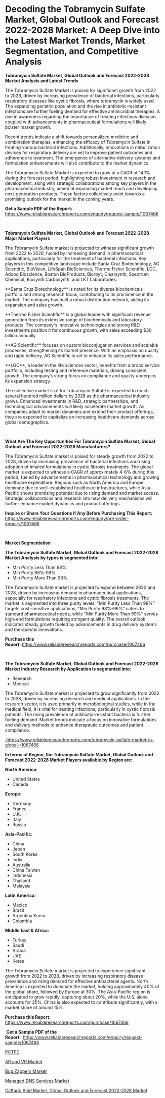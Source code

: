<p><h1>Decoding the Tobramycin Sulfate Market, Global Outlook and Forecast 2022-2028 Market: A Deep Dive into the Latest Market Trends, Market Segmentation, and Competitive Analysis</h1></p><p><strong>Tobramycin Sulfate Market, Global Outlook and Forecast 2022-2028 Market Analysis and Latest Trends</strong></p>
<p><p>The Tobramycin Sulfate Market is poised for significant growth from 2022 to 2028, driven by increasing prevalence of bacterial infections, particularly respiratory diseases like cystic fibrosis, where tobramycin is widely used. The expanding geriatric population and the rise in antibiotic-resistant infections are further fueling demand for effective antimicrobial therapies. A rise in awareness regarding the importance of treating infectious diseases coupled with advancements in pharmaceutical formulations will likely bolster market growth.</p><p>Recent trends indicate a shift towards personalized medicine and combination therapies, enhancing the efficacy of Tobramycin Sulfate in treating various bacterial infections. Additionally, innovations in nebulization devices for respiratory delivery are set to improve patient outcomes and adherence to treatment. The emergence of alternative delivery systems and formulation enhancements will also contribute to the market dynamics. </p><p>The Tobramycin Sulfate Market is expected to grow at a CAGR of 14.1% during the forecast period, highlighting robust investment in research and development, along with strategic collaborations among key players in the pharmaceutical industry, aimed at expanding market reach and developing next-generation products. These factors collectively point towards a promising outlook for the market in the coming years.</p></p>
<p><strong>Get a Sample PDF of the Report:&nbsp;</strong> <a href="https://www.reliableresearchreports.com/enquiry/request-sample/1067466">https://www.reliableresearchreports.com/enquiry/request-sample/1067466</a></p>
<p>&nbsp;</p>
<p><strong>Tobramycin Sulfate Market, Global Outlook and Forecast 2022-2028 Major Market Players</strong></p>
<p><p>The Tobramycin Sulfate market is projected to witness significant growth from 2022 to 2028, fueled by increasing demand in pharmaceutical applications, particularly for the treatment of bacterial infections. Key players in this competitive landscape include Santa Cruz Biotechnology, AG Scientific, BioVision, LifeSpan BioSciences, Thermo Fisher Scientific, LGC, Adooq Bioscience, Boston BioProducts, Biorbyt, Clearsynth, Spectrum Chemical, Biosynth Carbosynth, and LKT Laboratories.</p><p>**Santa Cruz Biotechnology** is noted for its diverse biochemicals portfolio and strong research focus, contributing to its prominence in the market. The company has built a robust distribution network, aiding its expansion and sales growth.</p><p>**Thermo Fisher Scientific** is a global leader with significant revenue generation from its extensive range of biochemicals and laboratory products. The company's innovative technologies and strong R&D investments position it for continuous growth, with sales exceeding $30 billion annually.</p><p>**AG Scientific** focuses on custom bioconjugation services and scalable processes, strengthening its market presence. With an emphasis on quality and rapid delivery, AG Scientific is set to enhance its sales performance.</p><p>**LGC**, a leader in the life sciences sector, benefits from a broad service portfolio, including testing and reference materials, driving consistent growth. The company’s strong focus on compliance and quality underpins its expansion strategy.</p><p>The collective market size for Tobramycin Sulfate is expected to reach several hundred million dollars by 2028 as the pharmaceutical industry grows. Enhanced investments in R&D, strategic partnerships, and technological advancements will likely accelerate market growth. As companies adapt to market dynamics and extend their product offerings, they are expected to capitalize on increasing healthcare demands across global demographics.</p></p>
<p>&nbsp;</p>
<p><strong>What Are The Key Opportunities For Tobramycin Sulfate Market, Global Outlook and Forecast 2022-2028 Manufacturers?</strong></p>
<p><p>The Tobramycin Sulfate market is poised for steady growth from 2022 to 2028, driven by increasing prevalence of bacterial infections and rising adoption of inhaled formulations in cystic fibrosis treatments. The global market is expected to witness a CAGR of approximately 4-6% during this period, fueled by advancements in pharmaceutical technology and growing healthcare expenditure. Regions such as North America and Europe dominate due to well-established healthcare infrastructures, while Asia-Pacific shows promising potential due to rising demand and market access. Strategic collaborations and research into new delivery mechanisms will further enhance market dynamics and product offerings.</p></p>
<p><strong>Inquire or Share Your Questions If Any Before Purchasing This Report:</strong> <a href="https://www.reliableresearchreports.com/enquiry/pre-order-enquiry/1067466">https://www.reliableresearchreports.com/enquiry/pre-order-enquiry/1067466</a></p>
<p>&nbsp;</p>
<p><strong>Market Segmentation</strong></p>
<p><strong>The Tobramycin Sulfate Market, Global Outlook and Forecast 2022-2028 Market Analysis by types is segmented into:</strong></p>
<p><ul><li>Min Purity Less Than 98%</li><li>Min Purity 98%-99%</li><li>Min Purity More Than 99%</li></ul></p>
<p><p>The Tobramycin Sulfate market is projected to expand between 2022 and 2028, driven by increasing demand in pharmaceutical applications, especially for respiratory infections and cystic fibrosis treatments. The market is segmented into three purity levels: "Min Purity Less Than 98%" targets cost-sensitive applications, "Min Purity 98%-99%" caters to standard pharmaceutical needs, while "Min Purity More Than 99%" serves high-end formulations requiring stringent quality. The overall outlook indicates steady growth fueled by advancements in drug delivery systems and therapeutic innovations.</p></p>
<p><strong>Purchase this Report:&nbsp;</strong><a href="https://www.reliableresearchreports.com/purchase/1067466">https://www.reliableresearchreports.com/purchase/1067466</a></p>
<p>&nbsp;</p>
<p><strong>The Tobramycin Sulfate Market, Global Outlook and Forecast 2022-2028 Market Industry Research by Application is segmented into:</strong></p>
<p><ul><li>Research</li><li>Medical</li></ul></p>
<p><p>The Tobramycin Sulfate market is projected to grow significantly from 2022 to 2028, driven by increasing research and medical applications. In the research sector, it is used primarily in microbiological studies, while in the medical field, it is vital for treating infections, particularly in cystic fibrosis patients. The rising prevalence of antibiotic-resistant bacteria is further fueling demand. Market trends indicate a focus on innovative formulations and delivery methods to enhance therapeutic outcomes and patient compliance.</p></p>
<p><a href="https://www.reliableresearchreports.com/tobramycin-sulfate-market-in-global-r1067466">&nbsp;https://www.reliableresearchreports.com/tobramycin-sulfate-market-in-global-r1067466</a></p>
<p><strong>In terms of Region, the Tobramycin Sulfate Market, Global Outlook and Forecast 2022-2028 Market Players available by Region are:</strong></p>
<p>
    <p> <strong> North America: </strong>
        <ul>
            <li>United States</li>
            <li>Canada</li>
        </ul>
        </p> 
    <p> <strong> Europe: </strong>
        <ul>
            <li>Germany</li>
            <li>France</li>
            <li>U.K.</li>
            <li>Italy</li>
            <li>Russia</li>
        </ul>
        </p> 
    <p> <strong> Asia-Pacific: </strong>
        <ul>
            <li>China</li>
            <li>Japan</li>
            <li>South Korea</li>
            <li>India</li>
            <li>Australia</li>
            <li>China Taiwan</li>
            <li>Indonesia</li>
            <li>Thailand</li>
            <li>Malaysia</li>
        </ul>
        </p> 
    <p> <strong> Latin America: </strong>
        <ul>
            <li>Mexico</li>
            <li>Brazil</li>
            <li>Argentina Korea</li>
            <li>Colombia</li>
        </ul>
        </p> 
    <p> <strong> Middle East & Africa: </strong>
        <ul>
            <li>Turkey</li>
            <li>Saudi</li>
            <li>Arabia</li>
            <li>UAE</li>
            <li>Korea</li>
        </ul>
    </p>
    </p>
<p><p>The Tobramycin Sulfate market is projected to experience significant growth from 2022 to 2028, driven by increasing respiratory disease prevalence and rising demand for effective antibacterial agents. North America is expected to dominate the market, holding approximately 40% of the global share, followed by Europe at 30%. The Asia-Pacific region is anticipated to grow rapidly, capturing about 20%, while the U.S. alone accounts for 25%. China is also expected to contribute significantly, with a market share of around 15%.</p></p>
<p><strong>Purchase this Report: </strong><a href="https://www.reliableresearchreports.com/purchase/1067466">https://www.reliableresearchreports.com/purchase/1067466</a></p>
<p>&nbsp;<strong>Get a Sample PDF of the Report:&nbsp;&nbsp;</strong><a href="https://www.reliableresearchreports.com/enquiry/request-sample/1067466">https://www.reliableresearchreports.com/enquiry/request-sample/1067466</a></p>
<p><strong></strong></p>
<p><p><a href="https://medium.com/@atdlohman/%E6%AC%A1%E3%81%AE%E6%96%87%E7%AB%A0%E3%82%92%E6%97%A5%E6%9C%AC%E8%AA%9E%E3%81%AB%E7%BF%BB%E8%A8%B3%E3%81%97%E3%81%A6%E3%81%8F%E3%81%A0%E3%81%95%E3%81%84-pctfe%E5%B8%82%E5%A0%B4%E3%83%AC%E3%83%9D%E3%83%BC%E3%83%88-%E8%A3%BD%E5%93%81%E3%82%BF%E3%82%A4%E3%83%97-%E7%B2%89%E6%9C%AB%E3%82%BF%E3%82%A4%E3%83%97-%E7%B2%92%E5%AD%90%E3%82%BF%E3%82%A4%E3%83%97-%E3%82%A8%E3%83%B3%E3%83%89%E3%83%A6%E3%83%BC%E3%82%B9-%E3%83%95%E3%82%A3%E3%83%AB%E3%83%A0-%E3%82%B7%E3%83%BC%E3%83%88-%E3%83%AF%E3%82%A4%E3%83%A4%E3%83%BC-%E3%82%B1%E3%83%BC%E3%83%96%E3%83%AB-%E3%83%81%E3%83%A5%E3%83%BC%E3%83%96-%E3%82%B3%E3%83%BC%E3%83%86%E3%82%A3%E3%83%B3%E3%82%B0-%E3%81%9D%E3%81%AE%E4%BB%96-%E5%9C%B0%E5%9F%9F2024-494bafd8c335">PCTFE</a></p><p><a href="https://medium.com/@samirmayert184/global-ar-and-vr-market-size-is-expected-to-reach-at-a-cagr-of-9-5-5faef282eb47">AR and VR Market</a></p><p><a href="https://medium.com/@omamuller/bug-zappers-market-global-market-insights-and-sales-trends-2024-to-2031-5095b7c7c083">Bug Zappers Market</a></p><p><a href="https://www.linkedin.com/pulse/managed-dns-services-market-revolution-2024-2031-trends-shaping-g48ie?trackingId=Yfn5bHjRRTmZ6QWJYi9gVQ%3D%3D">Managed DNS Services Market</a></p><p><a href="https://github.com/nicoletavirag/Market-Research-Report-List-5/blob/main/caftaric-acid-market-global-outlook-and-forecast-2022-2028-market.md">Caftaric Acid Market, Global Outlook and Forecast 2022-2028 Market</a></p></p>